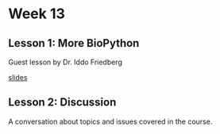 # Week 13

## Lesson 1: More BioPython 

Guest lesson by Dr. Iddo Friedberg

[slides](https://github.com/EEOB-BioData/BCB546X-Fall2017/blob/master/Week_13/biopython_lecture_2017-11-29.pdf)


## Lesson 2: Discussion

A conversation about topics and issues covered in the course.
